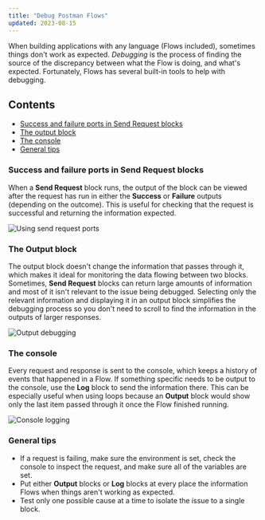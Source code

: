 ```yaml
---
title: "Debug Postman Flows"
updated: 2023-08-15
---
```


When building applications with any language (Flows included), sometimes things don't work as expected. _Debugging_ is the process of finding the source of the discrepancy between what the Flow is doing, and what's expected. Fortunately, Flows has several built-in tools to help with debugging.

## Contents

* [Success and failure ports in Send Request blocks](#success-and-failure-ports-in-send-request-blocks)
* [The output block](#the-output-block)
* [The console](#the-console)
* [General tips](#general-tips)

### Success and failure ports in Send Request blocks

When a **Send Request** block runs, the output of the block can be viewed after the request has run in either the **Success** or **Failure** outputs (depending on the outcome). This is useful for checking that the request is successful and returning the information expected.

<img src="https://assets.postman.com/postman-labs-docs/concepts/send-request-ports.gif" alt="Using send request ports" fetchpriority="low" loading="lazy" />

### The Output block

The output block doesn't change the information that passes through it, which makes it ideal for monitoring the data flowing between two blocks. Sometimes, **Send Request** blocks can return large amounts of information and most of it isn't relevant to the issue being debugged. Selecting only the relevant information and displaying it in an output block simplifies the debugging process so you don't need to scroll to find the information in the outputs of larger responses.

<img src="https://assets.postman.com/postman-labs-docs/concepts/output-debugging.gif" alt="Output debugging" fetchpriority="low" loading="lazy" />

### The console

Every request and response is sent to the console, which keeps a history of events that happened in a Flow. If something specific needs to be output to the console, use the **Log** block to send the information there. This can be especially useful when using loops because an **Output** block would show only the last item passed through it once the Flow finished running.

<img src="https://assets.postman.com/postman-labs-docs/concepts/console-logging.gif" alt="Console logging" fetchpriority="low" loading="lazy" />

### General tips

* If a request is failing, make sure the environment is set, check the console to inspect the request, and make sure all of the variables are set.
* Put either **Output** blocks or **Log** blocks at every place the information Flows when things aren't working as expected.
* Test only one possible cause at a time to isolate the issue to a single block.
